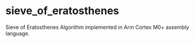 # sieve_of_eratosthenes
 Sieve of Eratosthenes Algorithm implemented in Arm Cortex M0+ assembly language.
